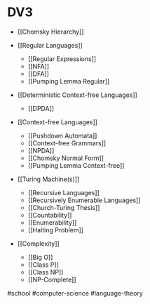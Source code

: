 # DV3

- [[Chomsky Hierarchy]]
- [[Regular Languages]]
  - [[Regular Expressions]]
  - [[NFA]]
  - [[DFA]]
  - [[Pumping Lemma Regular]]
 
- [[Deterministic Context-free Languages]]
  - [[DPDA]]
 
- [[Context-free Languages]]
	- [[Pushdown Automata]]
	- [[Context-free Grammars]]
	- [[NPDA]]
	- [[Chomsky Normal Form]]
	- [[Pumping Lemma Context-free]]

- [[Turing Machine(s)]]
	- [[Recursive Languages]]
	- [[Recursively Enumerable Languages]]
	- [[Church-Turing Thesis]]
	- [[Countability]]
	- [[Enumerability]]
	- [[Halting Problem]]

- [[Complexity]]
	- [[Big O]]
	- [[Class P]]
	- [[Class NP]]
	- [[NP-Complete]]


#school #computer-science #language-theory 